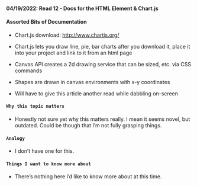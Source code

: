 #### 04/19/2022: Read 12 - Docs for the HTML <canvas> Element & Chart.js

#### Assorted Bits of Documentation
* Chart.js download: http://www.chartjs.org/

* Chart.js lets you draw line, pie, bar charts after you download it, place it into your project and link to it from an html page

* Canvas API creates a 2d drawing service that can be sized, etc. via CSS commands 

* Shapes are drawn in canvas environments with x-y coordinates

* Will have to give this article another read while dabbling on-screen    

#### `Why this topic matters`
* Honestly not sure yet why this matters really. I mean it seems novel, but outdated. Could be though that I’m not fully grasping things.
    
#### `Analogy `
* I don’t have one for this.
        
#### `Things I want to know more about`
* There’s nothing here I’d like to know more about at this time.
